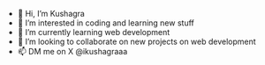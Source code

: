 - 👋 Hi, I’m Kushagra
- 👀 I’m interested in coding and learning new stuff
- 🌱 I’m currently learning web development
- 💞️ I’m looking to collaborate on new projects on web development
- 📫 DM me on X @ikushagraaa

<!---
kushagra2304/kushagra2304 is a ✨ special ✨ repository because its `README.md` (this file) appears on your GitHub profile.
You can click the Preview link to take a look at your changes.
--->
